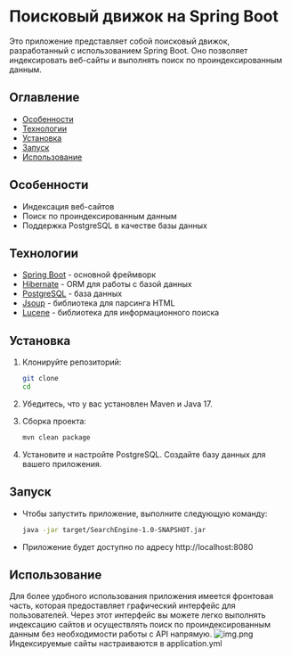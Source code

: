 # Поисковый движок на Spring Boot

Это приложение представляет собой поисковый движок, разработанный с использованием Spring Boot. Оно позволяет индексировать веб-сайты и выполнять поиск по проиндексированным данным.

## Оглавление

- [Особенности](#особенности)
- [Технологии](#технологии)
- [Установка](#установка)
- [Запуск](#запуск)
- [Использование](#использование)


## Особенности

- Индексация веб-сайтов
- Поиск по проиндексированным данным
- Поддержка PostgreSQL в качестве базы данных

## Технологии

- [Spring Boot](https://spring.io/projects/spring-boot) - основной фреймворк
- [Hibernate](https://hibernate.org/) - ORM для работы с базой данных
- [PostgreSQL](https://www.postgresql.org/) - база данных
- [Jsoup](https://jsoup.org/) - библиотека для парсинга HTML
- [Lucene](https://github.com/AKuznetsov/russianmorphology) - библиотека для информационного поиска

## Установка

1. Клонируйте репозиторий:

   ```bash
   git clone 
   cd 
   ```
2. Убедитесь, что у вас установлен Maven и Java 17.

3. Сборка проекта:

   ```bash
   mvn clean package
   ```
4. Установите и настройте PostgreSQL. Создайте базу данных для вашего приложения.

## Запуск

- Чтобы запустить приложение, выполните следующую команду:

   ```bash
  java -jar target/SearchEngine-1.0-SNAPSHOT.jar
   ```
- Приложение будет доступно по адресу http://localhost:8080
## Использование

Для более удобного использования приложения имеется фронтовая часть, которая предоставляет графический интерфейс для пользователей. Через этот интерфейс вы можете легко выполнять индексацию сайтов и осуществлять поиск по проиндексированным данным без необходимости работы с API напрямую.
![img.png](img.png)
Индексируемые сайты настраиваются в application.yml